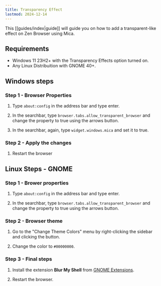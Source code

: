 ```yaml
---
title: Transparency Effect
lastmod: 2024-12-14
---
```


This [[guides/index|guide]] will guide you on how to add a transparent-like effect on Zen Browser using Mica.

## Requirements

- Windows 11 23H2+ with the Transparency Effects option turned on. 
- Any Linux Distribuition with GNOME 40+.

## Windows steps

### Step 1 - Browser Properties

1. Type `about:config` in the address bar and type enter.

2. In the searchbar, type `browser.tabs.allow_transparent_browser` and change the property to true using the arrows button.

3. In the searchbar, again, type `widget.windows.mica` and set it to true.
 
### Step 2 - Apply the changes

1. Restart the browser

## Linux Steps - GNOME

### Step 1 - Brower properties

1. Type `about:config` in the address bar and type enter.

2. In the searchbar, type `browser.tabs.allow_transparent_browser` and change the property to true using the arrows button.

### Step 2 - Browser theme

1. Go to the "Change Theme Colors" menu by right-clicking the sidebar and clicking the button.

2. Change the color to `#00000000`.

### Step 3 - Final steps

1. Install the extension **Blur My Shell** from [GNOME Extensions](https://extensions.gnome.org/extension/3193/blur-my-shell/).

2. Restart the browser.